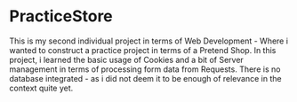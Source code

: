 # PracticeStore
This is my second individual project in terms of Web Development - Where i wanted to construct a practice project in terms of a Pretend Shop.  In this project, i learned the basic usage of Cookies and a bit of Server management in terms of processing form data from Requests. There is no database integrated - as i did not deem it to be enough of relevance in the context quite yet. 
